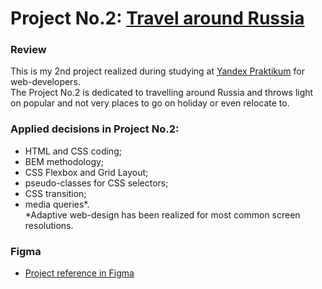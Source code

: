 # Project No.2: [Travel around Russia](https://victoriamatynyan.github.io/russian-travel/)

### Review
This is my 2nd project realized during studying at [Yandex Praktikum](https://practicum.yandex.ru/) for web-developers.  
The Project No.2 is dedicated to travelling around Russia and throws light on popular and not very places to go on holiday or even relocate to.

### Applied decisions in Project No.2:
* HTML and CSS coding;
* BEM methodology;
* CSS Flexbox and Grid Layout;
* pseudo-classes for CSS selectors;
* CSS transition;
* media queries&ast;.  
&ast;Adaptive web-design has been realized for most common screen resolutions.

### Figma
* [Project reference in Figma](https://www.figma.com/file/5S2WSbEFL6awjVWJ0NWL8Q/Sprint-3_-Russia-_-desktop-mobile?node-id=28503%3A0)